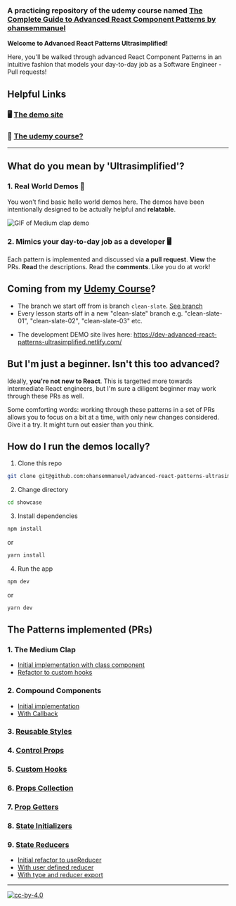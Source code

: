 ### A practicing repository of the udemy course named [The Complete Guide to Advanced React Component Patterns by ohansemmanuel](https://www.udemy.com/course/the-complete-guide-to-advanced-react-patterns/)

**Welcome to Advanced React Patterns Ultrasimplified!**

Here, you'll be walked through advanced React Component Patterns in an intuitive fashion that models your day-to-day job as a Software Engineer - Pull requests!

## Helpful Links

### 🖥 [The demo site](https://advanced-react-patterns-ultrasimplified.netlify.com/)

### 👀 [The udemy course?](https://www.udemy.com/course/the-complete-guide-to-advanced-react-patterns/)

---

## What do you mean by 'Ultrasimplified'?

### 1. Real World Demos 🚀

You won't find basic hello world demos here. The demos have been intentionally designed to be actually helpful and **relatable**.

![GIF of Medium clap demo](assets/explainer-demo.gif)

### 2. Mimics your day-to-day job as a developer 🖥

Each pattern is implemented and discussed via **a pull request**. **View** the PRs. **Read** the descriptions. Read the **comments**. Like you do at work!

## Coming from my [Udemy Course](https://www.udemy.com/course/the-complete-guide-to-advanced-react-patterns/)?

- The branch we start off from is branch `clean-slate`. [See branch](https://github.com/ohansemmanuel/advanced-react-patterns-ultrasimplified/tree/clean-slate)
- Every lesson starts off in a new "clean-slate" branch e.g. "clean-slate-01", "clean-slate-02", "clean-slate-03" etc.

* The development DEMO site lives here: https://dev-advanced-react-patterns-ultrasimplified.netlify.com/

## But I'm just a beginner. Isn't this too advanced?

Ideally, **you're not new to React**. This is targetted more towards intermediate React engineers, but I'm sure a diligent beginner may work through these PRs as well.

Some comforting words: working through these patterns in a set of PRs allows you to focus on a bit at a time, with only new changes considered. Give it a try. It might turn out easier than you think.

## How do I run the demos locally?

1. Clone this repo

```sh
git clone git@github.com:ohansemmanuel/advanced-react-patterns-ultrasimplified.git
```

2. Change directory

```sh
cd showcase
```

3. Install dependencies

```sh
npm install
```

or

```sh
yarn install
```

4. Run the app

```sh
npm dev
```

or

```sh
yarn dev
```

## The Patterns implemented (PRs)

### 1. The Medium Clap

- [Initial implementation with class component](https://github.com/ohansemmanuel/advanced-react-patterns-ultrasimplified/pull/1)
- [Refactor to custom hooks](https://github.com/ohansemmanuel/advanced-react-patterns-ultrasimplified/pull/16)

### 2. Compound Components

- [Initial implementation](https://github.com/ohansemmanuel/advanced-react-patterns-ultrasimplified/pull/17)
- [With Callback](https://github.com/ohansemmanuel/advanced-react-patterns-ultrasimplified/pull/18/)

### 3. [Reusable Styles](https://github.com/ohansemmanuel/advanced-react-patterns-ultrasimplified/pull/19)

### 4. [Control Props](https://github.com/ohansemmanuel/advanced-react-patterns-ultrasimplified/pull/21)

### 5. [Custom Hooks](https://github.com/ohansemmanuel/advanced-react-patterns-ultrasimplified/pull/7)

### 6. [Props Collection](https://github.com/ohansemmanuel/advanced-react-patterns-ultrasimplified/pull/8)

### 7. [Prop Getters](https://github.com/ohansemmanuel/advanced-react-patterns-ultrasimplified/pull/9)

### 8. [State Initializers](https://github.com/ohansemmanuel/advanced-react-patterns-ultrasimplified/pull/10)

### 9. [State Reducers](https://github.com/ohansemmanuel/advanced-react-patterns-ultrasimplified/pull/12)

- [Initial refactor to useReducer](https://github.com/ohansemmanuel/advanced-react-patterns-ultrasimplified/pull/12)
- [With user defined reducer](https://github.com/ohansemmanuel/advanced-react-patterns-ultrasimplified/pull/13)
- [With type and reducer export](https://github.com/ohansemmanuel/advanced-react-patterns-ultrasimplified/pull/14)

---

[![cc-by-4.0](https://licensebuttons.net/l/by/4.0/80x15.png)](http://creativecommons.org/licenses/by/4.0/)
